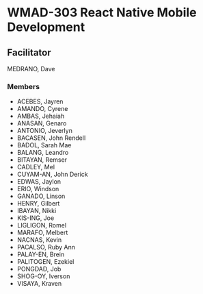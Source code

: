 # WMAD-303 React Native Mobile Development

## Facilitator
MEDRANO, Dave

### Members
- ACEBES, Jayren
- AMANDO, Cyrene
- AMBAS, Jehaiah
- ANASAN, Genaro
- ANTONIO, Jeverlyn
- BACASEN, John Rendell
- BADOL, Sarah Mae
- BALANG, Leandro
- BITAYAN, Remser
- CADLEY, Mel
- CUYAM-AN, John Derick
- EDWAS, Jaylon
- ERIO, Windson
- GANADO, Linson
- HENRY, Gilbert
- IBAYAN, Nikki
- KIS-ING, Joe
- LIGLIGON, Romel
- MARAFO, Melbert
- NACNAS, Kevin
- PACALSO, Ruby Ann
- PALAY-EN, Brein
- PALITOGEN, Ezekiel
- PONGDAD, Job
- SHOG-OY, Iverson
- VISAYA, Kraven
